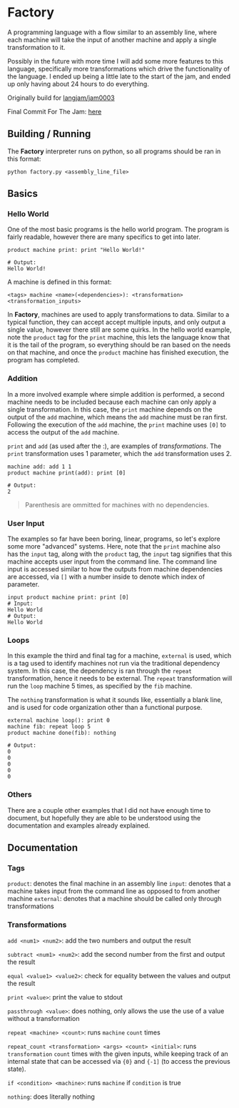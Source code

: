 
# Factory

A programming language with a flow similar to an assembly line, where each machine will take the input of another machine and apply a single transformation to it.

Possibly in the future with more time I will add some more features to this language, specifically more transformations which drive the functionality of the language. I ended up being a little late to the start of the jam, and ended up only having about 24 hours to do everything.

Originally build for [langjam/jam0003](https://github.com/langjam/jam0003)

Final Commit For The Jam: [here](https://github.com/danterusdev/factory-lang/tree/2b3cfe207716a06c6005f8f2de6f05f9c89b5d46)

## Building / Running
The **Factory** interpreter runs on python, so all programs should be ran in this format:
```
python factory.py <assembly_line_file>
```

## Basics

### Hello World
One of the most basic programs is the hello world program. The program is fairly readable, however there are many specifics to get into later.

```
product machine print: print "Hello World!"

# Output:
Hello World!
```
A machine is defined in this format:
```
<tags> machine <name>(<dependencies>): <transformation> <transformation_inputs>
```

In **Factory**, machines are used to apply transformations to data. Similar to a typical function, they can accept accept multiple inputs, and only output a single value, however there still are some quirks. In the hello world example, note the `product` tag for the `print` machine, this lets the language know that it is the tail of the program, so everything should be ran based on the needs on that machine, and once the `product` machine has finished execution, the program has completed.

### Addition

In a more involved example where simple addition is performed, a second machine needs to be included because each machine can only apply a single transformation. In this case, the `print` machine depends on the output of the `add` machine, which means the `add` machine must be ran first. Following the execution of the `add` machine, the `print` machine uses `[0]` to access the output of the `add` machine.

`print` and `add` (as used after the :), are examples of *transformations*. The `print` transformation uses 1 parameter, which the `add` transformation uses 2.

```
machine add: add 1 1
product machine print(add): print [0]

# Output:
2
```
> Parenthesis are ommitted for machines with no dependencies.

### User Input

The examples so far have been boring, linear, programs, so let's explore some more "advanced" systems.
Here, note that the `print` machine also has the `input` tag, along with the `product` tag, the `input` tag signifies that this machine accepts user input from the command line. The command line input is accessed similar to how the outputs from machine dependencies are accessed, via `[]` with a number inside to denote which index of parameter.
```
input product machine print: print [0]
# Input:
Hello World
# Output:
Hello World
```

### Loops

In this example the third and final tag for a machine, `external` is used, which is a tag used to identify machines not run via the traditional dependency system. In this case, the dependency is ran through the `repeat` transformation, hence it needs to be external. The `repeat` transformation will run the `loop` machine 5 times, as specified by the `fib` machine.

The `nothing` transformation is what it sounds like, essentially a blank line, and is used for code organization other than a functional purpose.

```
external machine loop(): print 0
machine fib: repeat loop 5
product machine done(fib): nothing

# Output:
0
0
0
0
0
```

### Others
There are a couple other examples that I did not have enough time to document, but hopefully they are able to be understood using the documentation and examples already explained.

## Documentation

### Tags
`product`: denotes the final machine in an assembly line
`input`: denotes that a machine takes input from the command line as opposed to from another machine
`external`: denotes that a machine should be called only through transformations

### Transformations
`add <num1> <num2>`: add the two numbers and output the result

`subtract <num1> <num2>`: add the second number from the first and output the result

`equal <value1> <value2>`: check for equality between the values and output the result

`print <value>`: print the value to stdout

`passthrough <value>`: does nothing, only allows the use the use of a value without a transformation

`repeat <machine> <count>`: runs `machine` `count` times

`repeat_count <transformation> <args> <count> <initial>`: runs `transformation` `count` times with the given inputs, while keeping track of an internal state that can be accessed via `{0}` and `{-1]` (to access the previous state).

`if <condition> <machine>`: runs `machine` if `condition` is true

`nothing`: does literally nothing
